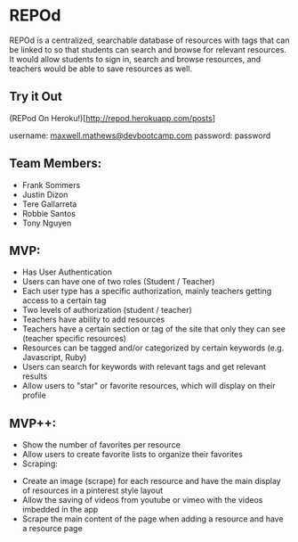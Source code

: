 # REPOd


REPOd is a centralized, searchable database of resources with tags that can be linked to so that students can search and browse for relevant resources. It would allow students to sign in, search and browse resources, and teachers would be able to save resources as well.

## Try it Out

(REPod On Heroku!)[http://repod.herokuapp.com/posts]

username: maxwell.mathews@devbootcamp.com
password: password

## Team Members:
* Frank Sommers
* Justin Dizon
* Tere Gallarreta
* Robbie Santos
* Tony Nguyen

## MVP:

* Has User Authentication
* Users can have one of two roles (Student / Teacher)
* Each user type has a specific authorization, mainly teachers getting access to a certain tag
* Two levels of authorization (student / teacher)
* Teachers have ability to add resources
* Teachers have a certain section or tag of the site that only they can see (teacher specific resources)
* Resources can be tagged and/or categorized by certain keywords (e.g. Javascript, Ruby)
* Users can search for keywords with relevant tags and get relevant results
* Allow users to "star" or favorite resources, which will display on their profile

## MVP++:

* Show the number of favorites per resource
* Allow users to create favorite lists to organize their favorites
* Scraping:
- Create an image (scrape) for each resource and have the main display of resources in a pinterest style layout
- Allow the saving of videos from youtube or vimeo with the videos imbedded in the app
- Scrape the main content of the page when adding a resource and have a resource page

